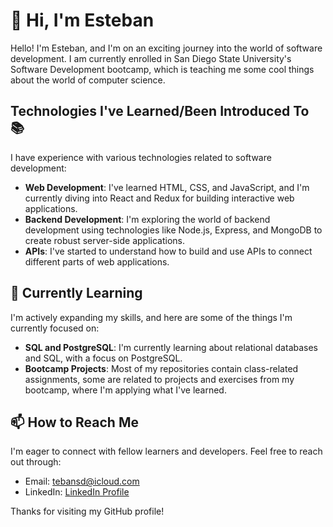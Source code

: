 # 👋 Hi, I'm Esteban

Hello! I'm Esteban, and I'm on an exciting journey into the world of software development. I am currently enrolled in San Diego State University's Software Development bootcamp, which is teaching me some cool things about the world of computer science.

## Technologies I've Learned/Been Introduced To 📚

I have experience with various technologies related to software development:

- **Web Development**: I've learned HTML, CSS, and JavaScript, and I'm currently diving into React and Redux for building interactive web applications.
- **Backend Development**: I'm exploring the world of backend development using technologies like Node.js, Express, and MongoDB to create robust server-side applications.
- **APIs**: I've started to understand how to build and use APIs to connect different parts of web applications.

## 🌱 Currently Learning

I'm actively expanding my skills, and here are some of the things I'm currently focused on:

- **SQL and PostgreSQL**: I'm currently learning about relational databases and SQL, with a focus on PostgreSQL.
- **Bootcamp Projects**: Most of my repositories contain class-related assignments, some are related to projects and exercises from my bootcamp, where I'm applying what I've learned.

## 📫 How to Reach Me

I'm eager to connect with fellow learners and developers. Feel free to reach out through:

- Email: [tebansd@icloud.com](mailto:tebansd@icloud.com)
- LinkedIn: [LinkedIn Profile](https://www.linkedin.com/in/esteban-sepulveda-a06789161)

Thanks for visiting my GitHub profile!

<!---
estebansep1/estebansep1 is a ✨ special ✨ repository because its `README.md` (this file) appears on your GitHub profile.
You can click the Preview link to take a look at your changes.
--->